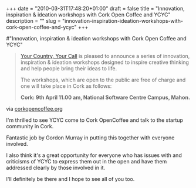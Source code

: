 +++
date = "2010-03-31T17:48:20+01:00"
draft = false
title = "Innovation, inspiration & ideation workshops with Cork Open Coffee and YCYC"
description = ""
slug = "innovation-inspiration-ideation-workshops-with-cork-open-coffee-and-ycyc"
+++

#"Innovation, inspiration & ideation workshops with Cork Open Coffee and YCYC"


 <div class="posterous_bookmarklet_entry">
 <blockquote class="posterous_long_quote"><p><a href="http://www.yourcountryyourcall.com/">Your Country, Your Call</a> is pleased to announce a series of innovation, inspiration &amp; ideation workshops designed to inspire creative thinking and help people bring their ideas to life.</p>
<p>The workshops, which are open to the public are free of charge and one will take place in Cork as follows:</p>
<p><strong>Cork: 9th April 11.00 am, National Software Centre Campus, Mahon.</strong></p></blockquote>

<div class="posterous_quote_citation">via <a href="http://corkopencoffee.org/2010/03/30/innovation-inspiration-ideation-workshops-with-cork-open-coffee/">corkopencoffee.org</a></div>
 <p>I'm thrilled to see YCYC come to Cork OpenCoffee and talk to the startup community in Cork. 
</p><p>Fantastic job by Gordon Murray in putting this together with everyone involved.
</p><p>I also think it's a great opportunity for everyone who has issues with and criticisms of YCYC to express them out in the open and have them addressed clearly by those involved in it. 
</p><p>I'll definitely be there and I hope to see all of you too.</p></div>
 